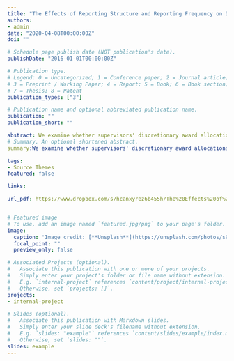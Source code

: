 ```yaml
---
title: "The Effects of Reporting Structure and Reporting Frequency on Discretionary Rewards and Employee Effort"
authors:
- admin
date: "2020-04-08T00:00:00Z"
doi: ""

# Schedule page publish date (NOT publication's date).
publishDate: "2016-01-01T00:00:00Z"

# Publication type.
# Legend: 0 = Uncategorized; 1 = Conference paper; 2 = Journal article;
# 3 = Preprint / Working Paper; 4 = Report; 5 = Book; 6 = Book section;
# 7 = Thesis; 8 = Patent
publication_types: ["3"]

# Publication name and optional abbreviated publication name.
publication: ""
publication_short: ""

abstract: We examine whether supervisors' discretionary award allocations are affected by two features of the organizational control system: span of control and reporting frequency. In addition, we examine whether employees anticipate supervisors' reward allocations, and adjust their effort levels based on their supervisor's span of control 
# Summary. An optional shortened abstract.
summary:We examine whether supervisors' discretionary award allocations are affected by two features of the organizational control system: span of control and reporting frequency. In addition, we examine whether employees anticipate supervisors' reward allocations, and adjust their effort levels based on their supervisor's span of control

tags:
- Source Themes
featured: false

links:

url_pdf: https://www.dropbox.com/s/hcanxyrez6b455h/The%20Effects%20of%20Reporting%20Structure%20and.pdf?dl=1


# Featured image
# To use, add an image named `featured.jpg/png` to your page's folder. 
image:
  caption: 'Image credit: [**Unsplash**](https://unsplash.com/photos/s9CC2SKySJM)'
  focal_point: ""
  preview_only: false

# Associated Projects (optional).
#   Associate this publication with one or more of your projects.
#   Simply enter your project's folder or file name without extension.
#   E.g. `internal-project` references `content/project/internal-project/index.md`.
#   Otherwise, set `projects: []`.
projects:
- internal-project

# Slides (optional).
#   Associate this publication with Markdown slides.
#   Simply enter your slide deck's filename without extension.
#   E.g. `slides: "example"` references `content/slides/example/index.md`.
#   Otherwise, set `slides: ""`.
slides: example
---
```



